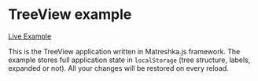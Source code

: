 # TreeView example

[Live Example](http://matreshkajs.github.io/examples/treeview/)

This is the TreeView application written in Matreshka.js framework. The example stores full application state in ``localStorage`` (tree structure, labels, expanded or not). All your changes will be restored on every reload.
